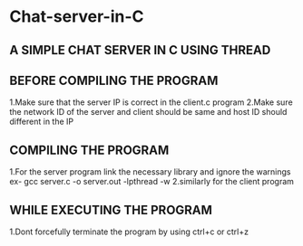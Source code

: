 # Chat-server-in-C
A SIMPLE CHAT SERVER IN C USING THREAD
------------------------------------------
                                               
                                               
                                               
                                               
BEFORE COMPILING THE PROGRAM
------------------------------
1.Make sure that the server IP is correct in the client.c program
2.Make sure the network ID of the server and client should be same and host ID should different in the IP

COMPILING THE PROGRAM
------------------------------
1.For the server program link the necessary library and ignore the warnings
    ex- gcc server.c -o server.out -lpthread -w
2.similarly for the client program 

WHILE EXECUTING THE PROGRAM
------------------------------
1.Dont forcefully terminate the program by using ctrl+c or ctrl+z 
